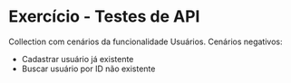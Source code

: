 # Exercício - Testes de API

Collection com cenários da funcionalidade Usuários.
Cenários negativos:
- Cadastrar usuário já existente
- Buscar usuário por ID não existente
